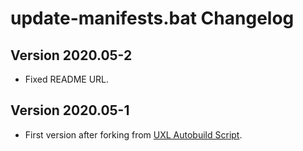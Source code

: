 # update-manifests.bat Changelog

## Version 2020.05-2

- Fixed README URL.

## Version 2020.05-1

- First version after forking from [UXL Autobuild Script](https://gist.github.com/DrewNaylor/22e3f1cded702fff494a46dabe643fde#file-changelog-md).